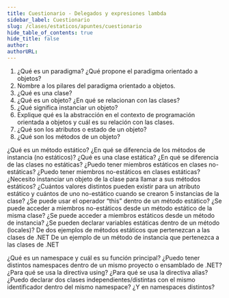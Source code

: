 ```yaml
---
title: Cuestionario - Delegados y expresiones lambda
sidebar_label: Cuestionario
slug: /clases/estaticos/apuntes/cuestionario
hide_table_of_contents: true
hide_title: false
author: 
authorURL: 
---
```


1. ¿Qué es un paradigma? ¿Qué propone el paradigma orientado a objetos?
2. Nombre a los pilares del paradigma orientado a objetos.
3. ¿Qué es una clase?
4. ¿Qué es un objeto? ¿En qué se relacionan con las clases?
5. ¿Qué significa instanciar un objeto?
6. Explique qué es la abstracción en el contexto de programación orientada a objetos y cuál es su relación con las clases.
7. ¿Qué son los atributos o estado de un objeto?
8. ¿Qué son los métodos de un objeto?


¿Qué es un método estático? ¿En qué se diferencia de los métodos de instancia (no estáticos)?
¿Qué es una clase estática? ¿En qué se diferencia de las clases no estáticas?
¿Puedo tener miembros estáticos en clases no-estáticas?
¿Puedo tener miembros no-estáticos en clases estáticas?
¿Necesito instanciar un objeto de la clase para llamar a sus métodos estáticos?
¿Cuántos valores distintos pueden existir para un atributo estático y cuántos de uno no-estático cuando se crearon 5 instancias de la clase?
¿Se puede usar el operador “this” dentro de un método estático?
¿Se puede acceder a miembros no-estáticos desde un método estático de la misma clase?
¿Se puede acceder a miembros estáticos desde un método de instancia?
¿Se pueden declarar variables estáticas dentro de un método (locales)?
De dos ejemplos de métodos estáticos que pertenezcan a las clases de .NET
De un ejemplo de un método de instancia que pertenezca a las clases de .NET

¿Qué es un namespace y cuál es su función principal?
¿Puedo tener distintos namespaces dentro de un mismo proyecto o ensamblado de .NET?
¿Para qué se usa la directiva using?
¿Para qué se usa la directiva alias?
¿Puedo declarar dos clases independientes/distintas con el mismo identificador dentro del mismo namespace? ¿Y en namespaces distintos?





